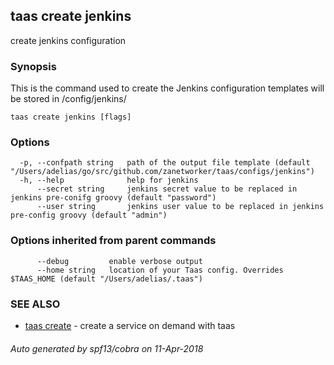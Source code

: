 ## taas create jenkins

create jenkins configuration

### Synopsis



This is the command used to create the Jenkins configuration templates will be stored in /config/jenkins/

```
taas create jenkins [flags]
```

### Options

```
  -p, --confpath string   path of the output file template (default "/Users/adelias/go/src/github.com/zanetworker/taas/configs/jenkins")
  -h, --help              help for jenkins
      --secret string     jenkins secret value to be replaced in jenkins pre-conifg groovy (default "password")
      --user string       jenkins user value to be replaced in jenkins pre-config groovy (default "admin")
```

### Options inherited from parent commands

```
      --debug         enable verbose output
      --home string   location of your Taas config. Overrides $TAAS_HOME (default "/Users/adelias/.taas")
```

### SEE ALSO
* [taas create](taas_create.md)	 - create a service on demand with taas

###### Auto generated by spf13/cobra on 11-Apr-2018
